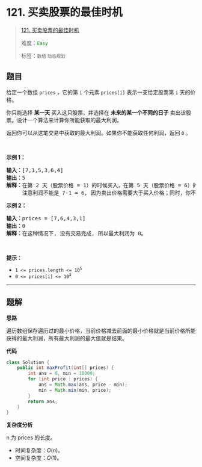 # 121. 买卖股票的最佳时机

> [121. 买卖股票的最佳时机](https://leetcode.cn/problems/best-time-to-buy-and-sell-stock/)
>
> 难度：<font color=green>`Easy`</font>
>
> 标签：`数组` `动态规划`

## 题目

<p>给定一个数组 <code>prices</code> ，它的第 <code>i</code> 个元素 <code>prices[i]</code> 表示一支给定股票第 <code>i</code> 天的价格。</p>

<p>你只能选择 <strong>某一天</strong> 买入这只股票，并选择在 <strong>未来的某一个不同的日子</strong> 卖出该股票。设计一个算法来计算你所能获取的最大利润。</p>

<p>返回你可以从这笔交易中获取的最大利润。如果你不能获取任何利润，返回 <code>0</code> 。</p>

<p> </p>

<p><strong>示例 1：</strong></p>

<pre>
<strong>输入：</strong>[7,1,5,3,6,4]
<strong>输出：</strong>5
<strong>解释：</strong>在第 2 天（股票价格 = 1）的时候买入，在第 5 天（股票价格 = 6）的时候卖出，最大利润 = 6-1 = 5 。
     注意利润不能是 7-1 = 6, 因为卖出价格需要大于买入价格；同时，你不能在买入前卖出股票。
</pre>

<p><strong>示例 2：</strong></p>

<pre>
<strong>输入：</strong>prices = [7,6,4,3,1]
<strong>输出：</strong>0
<strong>解释：</strong>在这种情况下, 没有交易完成, 所以最大利润为 0。
</pre>

<p> </p>

<p><strong>提示：</strong></p>

<ul>
	<li><code>1 <= prices.length <= 10<sup>5</sup></code></li>
	<li><code>0 <= prices[i] <= 10<sup>4</sup></code></li>
</ul>


--------------------

## 题解

**思路**

遍历数组保存遍历过的最小价格，当前价格减去前面的最小价格就是当前价格所能获得的最大利润，所有最大利润的最大值就是结果。

**代码**

```java
class Solution {
    public int maxProfit(int[] prices) {
        int ans = 0, min = 10000;
        for (int price : prices) {
            ans = Math.max(ans, price - min);
            min = Math.min(min, price);
        }
        return ans;
    }
}
```

**复杂度分析**

n 为 prices 的长度。

- 时间复杂度：$O(n)$。
- 空间复杂度：$O(1)$。
